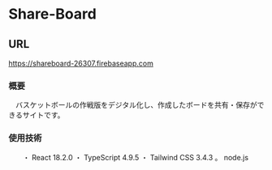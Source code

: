 # Share-Board 
## URL
https://shareboard-26307.firebaseapp.com
### 概要
　バスケットボールの作戦版をデジタル化し、作成したボードを共有・保存ができるサイトです。
### 使用技術
　　・ React 18.2.0
 ・ TypeScript 4.9.5
 ・ Tailwind CSS 3.4.3
 。 node.js 

